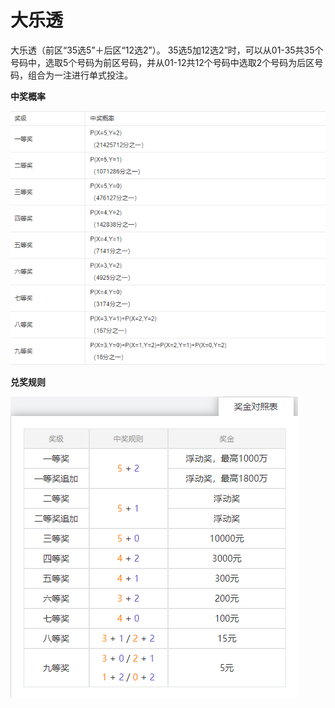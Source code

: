 # 大乐透

大乐透（前区“35选5”＋后区“12选2”）。 35选5加12选2”时，可以从01-35共35个号码中，选取5个号码为前区号码，并从01-12共12个号码中选取2个号码为后区号码，组合为一注进行单式投注。

**中奖概率**

![](./doc/02.png)

**兑奖规则**

![](./doc/01.png)